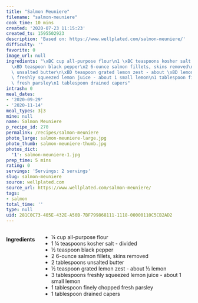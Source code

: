```yaml
---
title: "Salmon Meuniere"
filename: "salmon-meuniere"
cook_time: 10 mins
created: '2020-07-23 11:15:23'
created_ts: 1595502923
description: 'Based on: https://www.wellplated.com/salmon-meuniere/'
difficulty: ''
favorite: 0
image_url: null
ingredients: "\xBC cup all-purpose flour\n1 \xBC teaspoons kosher salt - divided\n\
  \xBD teaspoon black pepper\n2 6-ounce salmon fillets, skins removed\n2 tablespoons\
  \ unsalted butter\n\xBD teaspoon grated lemon zest - about \xBD lemon\n3 tablespoons\
  \ freshly squeezed lemon juice - about 1 small lemon\n1 tablespoon finely chopped\
  \ fresh parsley\n1 tablespoon drained capers"
intrash: 0
meal_dates:
- '2020-09-29'
- '2020-11-14'
meal_types: 3|3
mine: null
name: Salmon Meuniere
p_recipe_id: 270
permalink: /recipes/salmon-meuniere
photo_large: salmon-meuniere-large.jpg
photo_thumb: salmon-meuniere-thumb.jpg
photos_dict:
  '1': salmon-meuniere-1.jpg
prep_time: 5 mins
rating: 0
servings: 'Servings: 2 servings'
slug: salmon-meuniere
source: wellplated.com
source_url: https://www.wellplated.com/salmon-meuniere/
tags:
- salmon
total_time: ''
type: null
uid: 281C0C73-405E-432E-A50B-7BF799868111-1118-00000110C5CB2AD2
---
```

<div class="large-8 medium-7 columns" id="writeup">	</div><!-- #writeup -->
</div><!-- #row-one -->
<div class="row" id="row-two">	<div class="medium-4 small-5 columns" id="ingredients"><h4>Ingredients</h4><div class="box box-ingredients content"><ul>
<li>¼ cup all-purpose flour</li>
<li>1 ¼ teaspoons kosher salt - divided</li>
<li>½ teaspoon black pepper</li>
<li>2 6-ounce salmon fillets, skins removed</li>
<li>2 tablespoons unsalted butter</li>
<li>½ teaspoon grated lemon zest - about ½ lemon</li>
<li>3 tablespoons freshly squeezed lemon juice - about 1 small lemon</li>
<li>1 tablespoon finely chopped fresh parsley</li>
<li>1 tablespoon drained capers</li>
</ul>
</div>	</div>	<div class="medium-6 small-7 columns" id="directions">	</div>